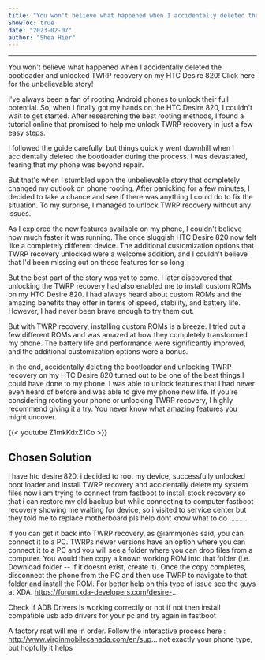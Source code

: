```yaml
---
title: "You won't believe what happened when I accidentally deleted the bootloader and unlocked TWRP recovery on my HTC Desire 820! Click here for the unbelievable story!"
ShowToc: true 
date: "2023-02-07"
author: "Shea Hier"
---
```

*****
You won't believe what happened when I accidentally deleted the bootloader and unlocked TWRP recovery on my HTC Desire 820! Click here for the unbelievable story!

I've always been a fan of rooting Android phones to unlock their full potential. So, when I finally got my hands on the HTC Desire 820, I couldn't wait to get started. After researching the best rooting methods, I found a tutorial online that promised to help me unlock TWRP recovery in just a few easy steps.

I followed the guide carefully, but things quickly went downhill when I accidentally deleted the bootloader during the process. I was devastated, fearing that my phone was beyond repair.

But that's when I stumbled upon the unbelievable story that completely changed my outlook on phone rooting. After panicking for a few minutes, I decided to take a chance and see if there was anything I could do to fix the situation. To my surprise, I managed to unlock TWRP recovery without any issues.

As I explored the new features available on my phone, I couldn't believe how much faster it was running. The once sluggish HTC Desire 820 now felt like a completely different device. The additional customization options that TWRP recovery unlocked were a welcome addition, and I couldn't believe that I'd been missing out on these features for so long.

But the best part of the story was yet to come. I later discovered that unlocking the TWRP recovery had also enabled me to install custom ROMs on my HTC Desire 820. I had always heard about custom ROMs and the amazing benefits they offer in terms of speed, stability, and battery life. However, I had never been brave enough to try them out.

But with TWRP recovery, installing custom ROMs is a breeze. I tried out a few different ROMs and was amazed at how they completely transformed my phone. The battery life and performance were significantly improved, and the additional customization options were a bonus.

In the end, accidentally deleting the bootloader and unlocking TWRP recovery on my HTC Desire 820 turned out to be one of the best things I could have done to my phone. I was able to unlock features that I had never even heard of before and was able to give my phone new life. If you're considering rooting your phone or unlocking TWRP recovery, I highly recommend giving it a try. You never know what amazing features you might uncover.

{{< youtube Z1mkKdxZ1Co >}} 



## Chosen Solution
 i have htc desire 820. i decided to root my device, successfully unlocked boot loader and install TWRP recovery and accidentally delete my system files now i am trying to connect from fastboot to install stock recovery so that i can restore my old backup but while connecting to computer fastboot recovery showing me waiting for device, so i visited to service center but they told me to replace motherboard pls help dont know what to do .........

 If you can get it back into TWRP recovery, as @iammjones said, you can connect it to a PC.  TWRPs newer versions have an option where you can connect it to a PC and you will see a folder where you can drop files from a computer.
You would then copy a known working ROM into that folder (i.e. Download folder -- if it doesnt exist, create it).  Once the copy completes, disconnect the phone from the PC and then use TWRP to navigate to that folder and install the ROM.
For better help on this type of issue see the guys at XDA.
https://forum.xda-developers.com/desire-...

 Check  If ADB Drivers Is working correctly or not if not then install compatible usb adb drivers for your pc and try again in fastboot

 A factory rset will me in order. Follow the interactive process here : http://www.virginmobilecanada.com/en/sup...  not exactly your phone type, but hopfully it helps




